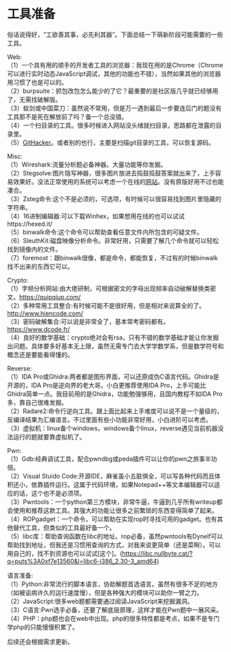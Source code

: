 # 工具准备

俗话说得好，“工欲善其事，必先利其器”。下面总结一下萌新阶段可能需要的一些工具。

Web:<br>
（1）一个具有用的顺手的开发者工具的浏览器：我现在用的是Chrome（Chrome可以进行实时动态JavaScript调试，其他的功能也不错），当然如果其他的浏览器用习惯了也是可以的。<br>
（2）burpsuite：抓包改包怎么能少的了它？最重要的是社区版几乎就已经够用了，无需找破解版。<br>
（3）蚁剑或中国菜刀：虽然说不常用，但是万一遇到最后一步要连后门的题没有工具那不是死在解放前了吗？备一个总没错。<br>
（4）一个扫目录的工具。很多时候进入网站没头绪就扫目录，思路都在泄露的目录里。<Br>
（5）[GitHacker](https://github.com/WangYihang/GitHacker)。或者别的也行，主要是扫描git目录的工具，可以恢复源码。

Misc:<br>
（1）Wireshark:流量分析题必备神器。大量功能等你发掘。<br>
（2）Stegsolve:图片隐写神器，很多图片放进去捣鼓捣鼓答案就出来了，上手容易效果好。没法正常使用的系统可以考虑一个在线的[网站](https://stegonline.georgeom.net/upload)。没有原版好用不过也能凑合。<br>
（3）Zsteg命令:这个不是必须的，可选项，有时候可以很容易找到图片里隐藏的字符串。<br>
（4）16进制编辑器:可以下载Winhex，如果想用在线的也可以试试https://hexed.it/<br>
（5）binwalk命令:这个命令可以帮助查看任意文件内所包含的可疑文件。<br>
（6）SleuthKit:磁盘映像分析命令。非常好用，只需要了解几个命令就可以轻松找到镜像内的文件。<br>
（7）foremost：跟binwalk很像，都是命令，都能恢复，不过有的时候binwalk找不出来的东西它可以。<br>

Crypto:<br>
（1）字频分析网站:由大佬研制，可根据密文的字母出现频率自动破解替换类密文。https://quipqiup.com/<br>
（2）多种常用工具整合:有时候可能不是很好用，但是相对来说算全的了。http://www.hiencode.com/<br>
（3）密码破解集合:可以说是非常全了，基本常考密码都有。https://www.dcode.fr/<br>
（4）良好的数学基础：crypto绝对会有rsa，只有不错的数学基础才能让你发掘出问题。具体要多好基本无上限，虽然无需专门去大学学数学系，但是数学符号和概念还是要能看得懂的。<br>

Reverse:<br>
（1）IDA Pro或Ghidra:两者都是图形界面，可以还原成伪C语言代码。Ghidra是开源的，IDA Pro是逆向界的老大哥。小白更推荐使用IDA Pro，上手可能比Ghidra简单一点。我目前用的是Ghidra，功能勉强够用，且国内教程不如IDA Pro多，靠自己很难发掘。<br>
（2）Radare2:命令行逆向工具。跟上面比起来上手难度可以说不是一个量级的，反编译结果为汇编语言。不过里面有些小功能非常好用，小白进阶可以考虑。<br>
（3）虚拟机：linux备个windows，windows备个linux，reverse遇见当前机器没法运行的题就要靠虚拟机了。<br>

Pwn:<br>
（1）Gdb:经典调试工具，配合pwndbg或peda插件可以让你的pwn之旅事半功倍。<br>
（2）Visual Stuido Code:开源IDE，麻雀虽小五脏俱全，可以写各种代码而且体积还小，依靠插件运行。这属于代码环境，如果Notepad++等文本编辑器可以适应的话，这个也不是必须项。<br>
（3）Pwntools：一个python第三方模块，非常牛逼，牛逼到几乎所有writeup都会使用和推荐这款工具。其强大的功能让很多之前繁琐的东西变得简单了起来。<br>
（4）ROPgadget：一个命令，可以帮助在实现rop时寻找可用的gadget。也有其他替代工具，但类似的工具最好备一个。<br>
（5）libc库：帮助查询函数在libc的地址。rop必备，虽然pwntools有Dynelf可以帮助找到地址，但我还是习惯用查询的方式，对我来说更简单（还是菜啊）。可以用自己的，找不到资源也可以试试[这个]。(https://libc.nullbyte.cat/?q=puts%3A0xf7e13560&l=libc6-i386_2.30-3_amd64)<br>

语言准备:<br>
（1）Python:非常流行的脚本语言，协助解题首选语言。虽然有很多不足的地方（如被诟病许久的运行速度慢），但是各种强大的模块可以助你一臂之力。<br>
（2）JavaScript:很多web题都需要通过阅读JavaScript来挖掘漏洞。<br>
（3）C语言:Pwn选手必备，还要了解底层原理，这样才能在Pwn题中一展风采。<br>
（4）PHP：php题也会在web中出现。php的很多特性都是考点，如果不是专门学php的只能慢慢积累了。<br>

后续还会根据需求更新。